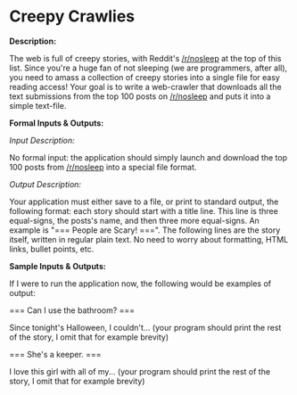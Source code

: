 # Creepy Crawlies
<div class="md"><p><strong>Description:</strong></p>
<p>The web is full of creepy stories, with Reddit's <a href="/r/nosleep">/r/nosleep</a> at the top of this list. Since you're a huge fan of not sleeping (we are programmers, after all), you need to amass a collection of creepy stories into a single file for easy reading access! Your goal is to write a web-crawler that downloads all the text submissions from the top 100 posts on <a href="/r/nosleep">/r/nosleep</a> and puts it into a simple text-file.</p>
<p><strong>Formal Inputs &amp; Outputs:</strong></p>
<p><em>Input Description:</em></p>
<p>No formal input: the application should simply launch and download the top 100 posts from <a href="/r/nosleep">/r/nosleep</a> into a special file format.</p>
<p><em>Output Description:</em></p>
<p>Your application must either save to a file, or print to standard output, the following format: each story should start with a title line. This line is three equal-signs, the posts's name, and then three more equal-signs. An example is "=== People are Scary! ===". The following lines are the story itself, written in regular plain text. No need to worry about formatting, HTML links, bullet points, etc.</p>
<p><strong>Sample Inputs &amp; Outputs:</strong></p>
<p>If I were to run the application now, the following would be examples of output:</p>
<p>=== Can I use the bathroom? ===</p>
<p>Since tonight's Halloween, I couldn't... (your program should print the rest of the story, I omit that for example brevity)</p>
<p>=== She's a keeper. ===</p>
<p>I love this girl with all of my... (your program should print the rest of the story, I omit that for example brevity)</p>
</div>
